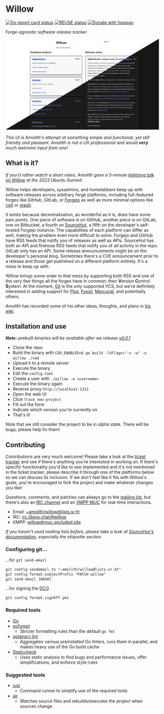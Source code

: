 <!--
SPDX-FileCopyrightText: Amolith <amolith@secluded.site>

SPDX-License-Identifier: CC0-1.0
-->

# Willow

[![Go report card status][goreportcard-badge]][goreportcard]
[![REUSE status][reuse-shield]][reuse]
[![Donate with fosspay][fosspay-shield]][fosspay]

_Forge-agnostic software release tracker_

![screenshot of willow's current web UI](.files/2024-02-24.png)

_This UI is Amolith's attempt at something simple and functional, yet still
friendly and pleasant. Amolith is not a UX professional and would **very** much
welcome input from one!_

## What is it?

_If you'd rather watch a short video, Amolith gave a 5-minute [lightning talk on
Willow] at the 2023 Ubuntu Summit._

[lightning talk on Willow]: https://youtu.be/XIGxKyekvBQ?t=29900

Willow helps developers, sysadmins, and homelabbers keep up with software
releases across arbitrary forge platforms, including full-featured forges like
GitHub, GitLab, or [Forgejo] as well as more minimal options like [cgit] or
[stagit].

[Forgejo]: https://forgejo.org/
[cgit]: https://git.zx2c4.com/cgit/
[stagit]: https://codemadness.org/stagit.html

It exists because decentralisation, as wonderful as it is, does have some pain
points. One piece of software is on GitHub, another piece is on GitLab, one on
Bitbucket, a fourth on [SourceHut], a fifth on the developer's self-hosted
Forgejo instance. The capabilities of each platform can differ as well, making
the problem even more difficult to solve. Forgejo and GitHub have RSS feeds that
notify you of releases as well as APIs. SourceHut has both an API and firehose
RSS feeds that notify you of _all_ activity in the repo. GitLab only has an API.
Some release announcements might be on the developer's personal blog. Sometimes
there's a CVE announcement prior to a release and those get published on a
different platform entirely. It's a mess to keep up with.

[SourceHut]: https://sourcehut.org/

Willow brings some order to that mess by supporting both RSS and one of the
_very_ few things all the forges have in common: their **V**ersion **C**ontrol
**S**ystem. At the moment, [Git] is the _only_ supported VCS, but we're
definitely interested in adding support for [Pijul], [Fossil], [Mercurial], and
potentially others.

[Git]: https://git-scm.com/
[Pijul]: https://pijul.org/
[Fossil]: https://www.fossil-scm.org/
[Mercurial]: https://www.mercurial-scm.org/

Amolith has recorded some of his other ideas, thoughts, and plans in [his wiki].

[his wiki]: https://wiki.secluded.site/hypha/willow

## Installation and use

_**Note:** prebuilt binaries will be available after we release [v0.0.1]_

[v0.0.1]: https://todo.sr.ht/~amolith/willow?search=status%3Aopen%20label%3A%22v0.0.1%22

* Clone the repo
* Build the binary with `CGO_ENABLED=0 go build -ldflags="-s -w" -o willow ./cmd`
* Upload it to a remote server
* Execute the binary
* Edit the `config.toml`
* Create a user with `./willow -a <username>`
* Execute the binary again
* Reverse proxy `http://localhost:1313`
* Open the web UI
* Click `Track new project`
* Fill out the form
* Indicate which version you're currently on
* That's it!

Note that we still consider the project to be in _alpha_ state. There _will_ be
bugs; please help fix them!

## Contributing

Contributions are very much welcome! Please take a look at the [ticket
tracker][todo] and see if there's anything you're interested in working on. If
there's specific functionality you'd like to see implemented and it's not
mentioned in the ticket tracker, please describe it through one of the platforms
below so we can discuss its inclusion. If we don't feel like it fits with
Willow's goals, you're encouraged to fork the project and make whatever changes
you like!

Questions, comments, and patches can always go to the [mailing list][email], but
there's also an [IRC channel][irc] and an [XMPP MUC][xmpp] for real-time
interactions.

- Email: [~amolith/willow@lists.sr.ht][email]
- IRC: [irc.libera.chat/#willow][irc]
- XMPP: [willow@muc.secluded.site][xmpp]

[email]: mailto:~amolith/willow@lists.sr.ht
[irc]: ircs://irc.libera.chat/#willow
[xmpp]: xmpp:willow@muc.secluded.site?join
[todo]: https://todo.sr.ht/~amolith/willow

_If you haven't used mailing lists before, please take a look at [SourceHut's
documentation](https://man.sr.ht/lists.sr.ht/), especially the etiquette
section._

### Configuring git...

…for <code>git send-email</code>

``` shell
git config sendemail.to "~amolith/willow@lists.sr.ht"
git config format.subjectPrefix "PATCH willow"
git send-email [HASH]
```

…for signing the [DCO]

``` shell
git config format.signOff yes
```

[DCO]: https://developercertificate.org/

### Required tools

- [Go](https://go.dev/)
- [gofumpt](https://github.com/mvdan/gofumpt)
  - Stricter formatting rules than the default `go fmt`
- [golangci-lint](https://golangci-lint.run/)
  - Aggregates various preinstalled Go linters, runs them in parallel, and makes
    heavy use of the Go build cache
- [Staticcheck](https://staticcheck.dev/)
  - Uses static analysis to find bugs and performance issues, offer
    simplifications, and enforce style rules

### Suggested tools

- [just](https://github.com/casey/just)
  - Command runner to simplify use of the required tools
- [air](https://github.com/cosmtrek/air)
  - Watches source files and rebuilds/executes the project when sources change

[goreportcard-badge]: https://goreportcard.com/badge/git.sr.ht/~amolith/willow
[goreportcard]: https://goreportcard.com/report/git.sr.ht/~amolith/willow
[reuse]: https://api.reuse.software/info/git.sr.ht/~amolith/willow
[reuse-shield]: https://shields.io/reuse/compliance/git.sr.ht/~amolith/willow
[fosspay]: https://secluded.site/donate/
[fosspay-shield]: https://shields.io/badge/donate-fosspay-yellow
